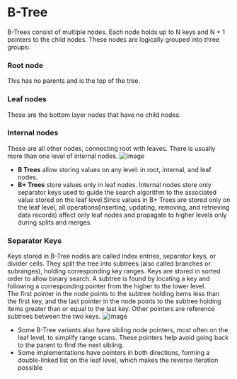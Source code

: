 # B-Tree
B-Trees consist of multiple nodes. Each node holds up to N keys and N + 1 pointers to the child nodes. These nodes are logically grouped into three groups:  
### Root node
This has no parents and is the top of the tree.
### Leaf nodes
These are the bottom layer nodes that have no child nodes.
### Internal nodes
These are all other nodes, connecting root with leaves. There is usually more than one level of internal nodes.
![image](https://github.com/yadavraganu/databases/assets/77580939/8548a111-8b4d-4b96-9123-c9ee9a9188a2)
- __B Trees__ allow storing values on any level: in root, internal, and leaf nodes.
- __B+ Trees__ store values only in leaf nodes. Internal nodes store only separator keys used to guide the search algorithm to the associated value stored on the leaf level.Since values in B+ Trees are stored only on the leaf level, all operations(inserting, updating, removing, and retrieving data records) affect only leaf nodes and propagate to higher levels only during splits and merges.

### Separator Keys
Keys stored in B-Tree nodes are called index entries, separator keys, or divider cells. They split the tree into subtrees (also called branches or subranges), holding corresponding key ranges. Keys are stored in sorted order to allow binary search. A subtree is found by locating a key and following a corresponding pointer from the higher to the lower level.  
The first pointer in the node points to the subtree holding items less than the first key, and the last pointer in the node points to the subtree holding items greater than or equal to the last key. Other pointers are reference subtrees between the two keys.
![image](https://github.com/yadavraganu/databases/assets/77580939/6c218ae5-e5d0-42b9-aca8-322017fc02e2)
 - Some B-Tree variants also have sibling node pointers, most often on the leaf level, to simplify range scans. These pointers help avoid going back to the parent to find the next sibling.
 - Some implementations have pointers in both directions, forming a double-linked list on the leaf level, which makes the reverse iteration possible
